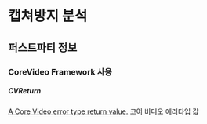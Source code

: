 
# 캡쳐방지 분석

## 퍼스트파티 정보
### CoreVideo Framework 사용
##### CVReturn
[A Core Video error type return value.](https://developer.apple.com/documentation/corevideo/cvreturn)
코어 비디오 에러타입 값
